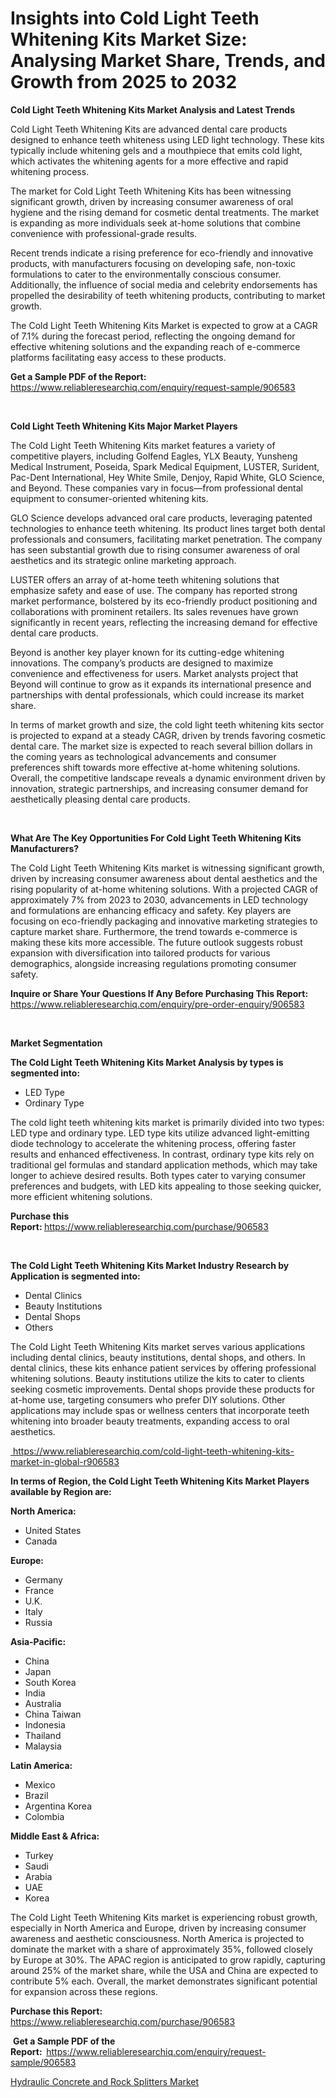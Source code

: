 <p><h1>Insights into Cold Light Teeth Whitening Kits Market Size: Analysing Market Share, Trends, and Growth from 2025 to 2032</h1></p><p><strong>Cold Light Teeth Whitening Kits Market Analysis and Latest Trends</strong></p>
<p><p>Cold Light Teeth Whitening Kits are advanced dental care products designed to enhance teeth whiteness using LED light technology. These kits typically include whitening gels and a mouthpiece that emits cold light, which activates the whitening agents for a more effective and rapid whitening process. </p><p>The market for Cold Light Teeth Whitening Kits has been witnessing significant growth, driven by increasing consumer awareness of oral hygiene and the rising demand for cosmetic dental treatments. The market is expanding as more individuals seek at-home solutions that combine convenience with professional-grade results. </p><p>Recent trends indicate a rising preference for eco-friendly and innovative products, with manufacturers focusing on developing safe, non-toxic formulations to cater to the environmentally conscious consumer. Additionally, the influence of social media and celebrity endorsements has propelled the desirability of teeth whitening products, contributing to market growth. </p><p>The Cold Light Teeth Whitening Kits Market is expected to grow at a CAGR of 7.1% during the forecast period, reflecting the ongoing demand for effective whitening solutions and the expanding reach of e-commerce platforms facilitating easy access to these products.</p></p>
<p><strong>Get a Sample PDF of the Report:&nbsp;</strong> <a href="https://www.reliableresearchiq.com/enquiry/request-sample/906583?utm_campaign=3513&utm_medium=2&utm_source=Github&utm_content=ia&utm_term=21032025&utm_id=cold-light-teeth-whitening-kits">https://www.reliableresearchiq.com/enquiry/request-sample/906583</a></p>
<p>&nbsp;</p>
<p><strong>Cold Light Teeth Whitening Kits Major Market Players</strong></p>
<p><p>The Cold Light Teeth Whitening Kits market features a variety of competitive players, including Golfend Eagles, YLX Beauty, Yunsheng Medical Instrument, Poseida, Spark Medical Equipment, LUSTER, Surident, Pac-Dent International, Hey White Smile, Denjoy, Rapid White, GLO Science, and Beyond. These companies vary in focus—from professional dental equipment to consumer-oriented whitening kits.</p><p>GLO Science develops advanced oral care products, leveraging patented technologies to enhance teeth whitening. Its product lines target both dental professionals and consumers, facilitating market penetration. The company has seen substantial growth due to rising consumer awareness of oral aesthetics and its strategic online marketing approach.</p><p>LUSTER offers an array of at-home teeth whitening solutions that emphasize safety and ease of use. The company has reported strong market performance, bolstered by its eco-friendly product positioning and collaborations with prominent retailers. Its sales revenues have grown significantly in recent years, reflecting the increasing demand for effective dental care products.</p><p>Beyond is another key player known for its cutting-edge whitening innovations. The company’s products are designed to maximize convenience and effectiveness for users. Market analysts project that Beyond will continue to grow as it expands its international presence and partnerships with dental professionals, which could increase its market share.</p><p>In terms of market growth and size, the cold light teeth whitening kits sector is projected to expand at a steady CAGR, driven by trends favoring cosmetic dental care. The market size is expected to reach several billion dollars in the coming years as technological advancements and consumer preferences shift towards more effective at-home whitening solutions. Overall, the competitive landscape reveals a dynamic environment driven by innovation, strategic partnerships, and increasing consumer demand for aesthetically pleasing dental care products.</p></p>
<p>&nbsp;</p>
<p><strong>What Are The Key Opportunities For Cold Light Teeth Whitening Kits Manufacturers?</strong></p>
<p><p>The Cold Light Teeth Whitening Kits market is witnessing significant growth, driven by increasing consumer awareness about dental aesthetics and the rising popularity of at-home whitening solutions. With a projected CAGR of approximately 7% from 2023 to 2030, advancements in LED technology and formulations are enhancing efficacy and safety. Key players are focusing on eco-friendly packaging and innovative marketing strategies to capture market share. Furthermore, the trend towards e-commerce is making these kits more accessible. The future outlook suggests robust expansion with diversification into tailored products for various demographics, alongside increasing regulations promoting consumer safety.</p></p>
<p><strong>Inquire or Share Your Questions If Any Before Purchasing This Report:</strong> <a href="https://www.reliableresearchiq.com/enquiry/pre-order-enquiry/906583?utm_campaign=3513&utm_medium=2&utm_source=Github&utm_content=ia&utm_term=21032025&utm_id=cold-light-teeth-whitening-kits">https://www.reliableresearchiq.com/enquiry/pre-order-enquiry/906583</a></p>
<p>&nbsp;</p>
<p><strong>Market Segmentation</strong></p>
<p><strong>The Cold Light Teeth Whitening Kits Market Analysis by types is segmented into:</strong></p>
<p><ul><li>LED Type</li><li>Ordinary Type</li></ul></p>
<p><p>The cold light teeth whitening kits market is primarily divided into two types: LED type and ordinary type. LED type kits utilize advanced light-emitting diode technology to accelerate the whitening process, offering faster results and enhanced effectiveness. In contrast, ordinary type kits rely on traditional gel formulas and standard application methods, which may take longer to achieve desired results. Both types cater to varying consumer preferences and budgets, with LED kits appealing to those seeking quicker, more efficient whitening solutions.</p></p>
<p><strong>Purchase this Report:&nbsp;</strong><a href="https://www.reliableresearchiq.com/purchase/906583?utm_campaign=3513&utm_medium=2&utm_source=Github&utm_content=ia&utm_term=21032025&utm_id=cold-light-teeth-whitening-kits">https://www.reliableresearchiq.com/purchase/906583</a></p>
<p>&nbsp;</p>
<p><strong>The Cold Light Teeth Whitening Kits Market Industry Research by Application is segmented into:</strong></p>
<p><ul><li>Dental Clinics</li><li>Beauty Institutions</li><li>Dental Shops</li><li>Others</li></ul></p>
<p><p>The Cold Light Teeth Whitening Kits market serves various applications including dental clinics, beauty institutions, dental shops, and others. In dental clinics, these kits enhance patient services by offering professional whitening solutions. Beauty institutions utilize the kits to cater to clients seeking cosmetic improvements. Dental shops provide these products for at-home use, targeting consumers who prefer DIY solutions. Other applications may include spas or wellness centers that incorporate teeth whitening into broader beauty treatments, expanding access to oral aesthetics.</p></p>
<p><a href="https://www.reliableresearchiq.com/cold-light-teeth-whitening-kits-market-in-global-r906583?utm_campaign=3513&utm_medium=2&utm_source=Github&utm_content=ia&utm_term=21032025&utm_id=cold-light-teeth-whitening-kits">&nbsp;https://www.reliableresearchiq.com/cold-light-teeth-whitening-kits-market-in-global-r906583</a></p>
<p><strong>In terms of Region, the Cold Light Teeth Whitening Kits Market Players available by Region are:</strong></p>
<p>
    <p> <strong> North America: </strong>
        <ul>
            <li>United States</li>
            <li>Canada</li>
        </ul>
        </p> 
    <p> <strong> Europe: </strong>
        <ul>
            <li>Germany</li>
            <li>France</li>
            <li>U.K.</li>
            <li>Italy</li>
            <li>Russia</li>
        </ul>
        </p> 
    <p> <strong> Asia-Pacific: </strong>
        <ul>
            <li>China</li>
            <li>Japan</li>
            <li>South Korea</li>
            <li>India</li>
            <li>Australia</li>
            <li>China Taiwan</li>
            <li>Indonesia</li>
            <li>Thailand</li>
            <li>Malaysia</li>
        </ul>
        </p> 
    <p> <strong> Latin America: </strong>
        <ul>
            <li>Mexico</li>
            <li>Brazil</li>
            <li>Argentina Korea</li>
            <li>Colombia</li>
        </ul>
        </p> 
    <p> <strong> Middle East & Africa: </strong>
        <ul>
            <li>Turkey</li>
            <li>Saudi</li>
            <li>Arabia</li>
            <li>UAE</li>
            <li>Korea</li>
        </ul>
    </p>
    </p>
<p><p>The Cold Light Teeth Whitening Kits market is experiencing robust growth, especially in North America and Europe, driven by increasing consumer awareness and aesthetic consciousness. North America is projected to dominate the market with a share of approximately 35%, followed closely by Europe at 30%. The APAC region is anticipated to grow rapidly, capturing around 25% of the market share, while the USA and China are expected to contribute 5% each. Overall, the market demonstrates significant potential for expansion across these regions.</p></p>
<p><strong>Purchase this Report: </strong><a href="https://www.reliableresearchiq.com/purchase/906583?utm_campaign=3513&utm_medium=2&utm_source=Github&utm_content=ia&utm_term=21032025&utm_id=cold-light-teeth-whitening-kits">https://www.reliableresearchiq.com/purchase/906583</a></p>
<p>&nbsp;<strong>Get a Sample PDF of the Report:&nbsp;&nbsp;</strong><a href="https://www.reliableresearchiq.com/enquiry/request-sample/906583?utm_campaign=3513&utm_medium=2&utm_source=Github&utm_content=ia&utm_term=21032025&utm_id=cold-light-teeth-whitening-kits">https://www.reliableresearchiq.com/enquiry/request-sample/906583</a></p>
<p><strong></strong></p>
<p><p><a href="https://github.com/daleogrando/Market-Research-Report-List-1/blob/main/hydraulic-concrete-and-rock-splitters-market.md?utm_campaign=3513&utm_medium=2&utm_source=Github&utm_content=ia&utm_term=21032025&utm_id=cold-light-teeth-whitening-kits">Hydraulic Concrete and Rock Splitters Market</a></p></p>